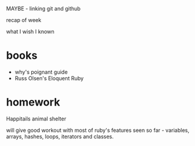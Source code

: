 MAYBE - linking git and github



recap of week

what I wish I known

books
======

* why's poignant guide
* Russ Olsen's Eloquent Ruby

homework
=========

Happitails animal shelter

will give good workout with most of ruby's features seen so far - variables, arrays, hashes, loops, iterators and classes.

